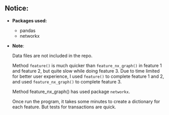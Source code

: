 ## Notice:

- **Packages used:**
  - pandas
  - networkx


- **Note**:

  Data files are not included in the repo.

  Method `feature()` is much quicker than `feature_nx_graph()` in feature 1 and feature 2, but quite slow while doing feature 3. Due to time limited for better user experience, I used `feature()` to complete feature 1 and 2, and used `feature_nx_graph()` to complete feature 3.

  Method feature_nx_graph() has used package `networkx`.

  Once run the program, it takes some minutes to create a dictionary for each feature. But tests for transactions are quick.

  ​